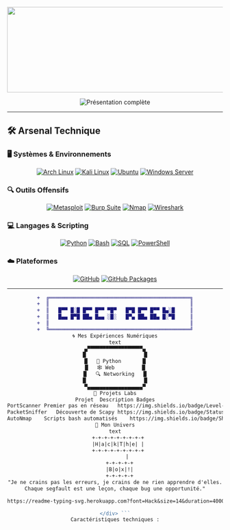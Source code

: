 <p align="center">
  <img src="Vidéo sans titre ‐ Réalisée avec Clipchamp.gif" width="800" height="200" />
</p>



<p align="center">
  <img src="https://readme-typing-svg.herokuapp.com/?font=Consolas&size=30&duration=2500&pause=1500&color=FF0000&background=000000&center=true&vCenter=true&width=1050&height=150&lines=Salut+👋,+je+suis+Ilyass+Moussa;🎓+CYBERSÉCURITÉ+%7C+ÉTUDIANT+ORIENTÉ+OFFENSIF+%26+RED+TEAM" alt="Présentation complète" />
</p>


---


## 🛠️ Arsenal Technique

### 🖥️ Systèmes & Environnements
<div align="center">
  <a href="https://archlinux.org/" target="_blank"><img src="https://img.shields.io/badge/Arch_Linux-1793D1?style=for-the-badge&logo=arch-linux&logoColor=white" alt="Arch Linux"/></a>
  <a href="https://www.kali.org/" target="_blank"><img src="https://img.shields.io/badge/Kali_Linux-557C94?style=for-the-badge&logo=kali-linux&logoColor=white" alt="Kali Linux"/></a>
  <a href="https://ubuntu.com/" target="_blank"><img src="https://img.shields.io/badge/Ubuntu-E95420?style=for-the-badge&logo=ubuntu&logoColor=white" alt="Ubuntu"/></a>
  <a href="https://www.microsoft.com/windows/server" target="_blank"><img src="https://img.shields.io/badge/Windows_Server-0078D6?style=for-the-badge&logo=windows&logoColor=white" alt="Windows Server"/></a>
</div>

### 🔍 Outils Offensifs
<div align="center">
  <a href="https://www.metasploit.com/" target="_blank"><img src="https://img.shields.io/badge/Metasploit-FF0000?style=for-the-badge&logo=metasploit&logoColor=white" alt="Metasploit"/></a>
  <a href="https://portswigger.net/burp" target="_blank"><img src="https://img.shields.io/badge/Burp_Suite-F47C20?style=for-the-badge&logo=burp-suite&logoColor=white" alt="Burp Suite"/></a>
  <a href="https://nmap.org/" target="_blank"><img src="https://img.shields.io/badge/Nmap-4F5D95?style=for-the-badge&logo=nmap&logoColor=white" alt="Nmap"/></a>
  <a href="https://www.wireshark.org/" target="_blank"><img src="https://img.shields.io/badge/Wireshark-1679A7?style=for-the-badge&logo=wireshark&logoColor=white" alt="Wireshark"/></a>
</div>

### 💻 Langages & Scripting
<div align="center">
  <a href="https://www.python.org/" target="_blank"><img src="https://img.shields.io/badge/Python-3776AB?style=for-the-badge&logo=python&logoColor=white" alt="Python"/></a>
  <a href="https://www.gnu.org/software/bash/" target="_blank"><img src="https://img.shields.io/badge/Bash-4EAA25?style=for-the-badge&logo=gnu-bash&logoColor=white" alt="Bash"/></a>
  <a href="https://www.mysql.com/" target="_blank"><img src="https://img.shields.io/badge/SQL-4479A1?style=for-the-badge&logo=mysql&logoColor=white" alt="SQL"/></a>
  <a href="https://docs.microsoft.com/powershell/" target="_blank"><img src="https://img.shields.io/badge/PowerShell-5391FE?style=for-the-badge&logo=powershell&logoColor=white" alt="PowerShell"/></a>
</div>

### ☁️ Plateformes
<div align="center">
  <a href="https://github.com/" target="_blank"><img src="https://img.shields.io/badge/GitHub-181717?style=for-the-badge&logo=github&logoColor=white&labelColor=000000&color=00FF00" alt="GitHub"/></a>
  <a href="https://github.com/features/packages" target="_blank"><img src="https://img.shields.io/badge/GitHub_Packages-181717?style=for-the-badge&logo=github&logoColor=white&labelColor=000000&color=FFD700" alt="GitHub Packages"/></a>
</div>

---

<div align="center">

```diff
+  ╔══════════════════════════════════════════════╗
+  ║                                              ║
+  ║   █▀▀ █░█ █▀▀ █▀▀ ▀█▀   █▀█ █▀▀ █▀▀ █▄░█     ║
+  ║   █▄▄ █▀█ ██▄ █▄▄ ░█░   █▀▄ ██▄ ██▄ █░▀█     ║
+  ║                                              ║
+  ╚══════════════════════════════════════════════╝
🌀 Mes Expériences Numériques
text
▄▀▀▀▀▀▀▀▀▀▀▀▀▀▀▀▀▀▀▄
█                   █
█   🐍 Python       █
█   🕸️ Web         █
█   🔍 Networking   █
█                   █
▀▄▄▄▄▄▄▄▄▄▄▄▄▄▄▄▄▄▄▀
🎯 Projets Labs
Projet	Description	Badges
PortScanner	Premier pas en réseau	https://img.shields.io/badge/Level-Beginner-green
PacketSniffer	Découverte de Scapy	https://img.shields.io/badge/Status-Learning-yellow
AutoNmap	Scripts bash automatisés	https://img.shields.io/badge/Shell-Fun-orange
🌌 Mon Univers
text
  +-+-+-+-+-+-+-+-+
  |H|a|c|k|T|h|e| |
  +-+-+-+-+-+-+-+-+
        |
   +-+-+-+-+
   |B|o|x|!|
   +-+-+-+-+
"Je ne crains pas les erreurs, je crains de ne rien apprendre d'elles.
Chaque segfault est une leçon, chaque bug une opportunité."

https://readme-typing-svg.herokuapp.com?font=Hack&size=14&duration=4000&pause=1000&color=00FF00&background=000000&width=600&lines=%F0%9F%9A%80+Prochain+objectif%253A+OSCP;%F0%9F%94%93+Actuellement+en+apprentissage+de+%253A;%F0%9F%92%BB+Pentest+Web+%257C+%25F0%259F%2593%258A+R%C3%A9seaux+%257C+%25F0%259F%2592%25BB+Syst%C3%A8mes

</div> ```
Caractéristiques techniques :
